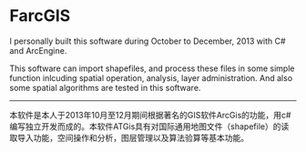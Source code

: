# FarcGIS 
I personally built this software during October to December, 2013 with C# and ArcEngine. 

This software can import shapefiles, and process these files in some simple function inlcuding spatial operation, analysis, layer administration. And also some spatial algorithms are tested in this software. 

***

本软件是本人于2013年10月至12月期间根据著名的GIS软件ArcGis的功能，用c#编写独立开发而成的。本软件ATGis具有对国际通用地图文件（shapefile）的读取导入功能，空间操作和分析，图层管理以及算法验算等基本功能。
